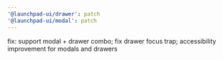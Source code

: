 ```yaml
---
'@launchpad-ui/drawer': patch
'@launchpad-ui/modal': patch
---
```


fix: support modal + drawer combo; fix drawer focus trap; accessibility improvement for modals and drawers
